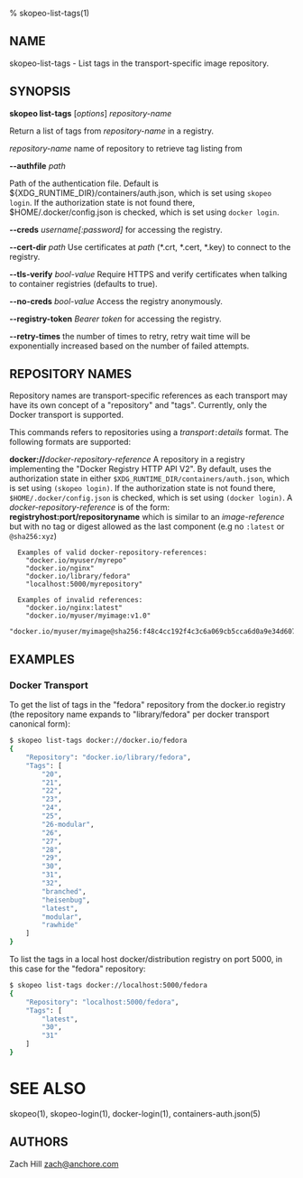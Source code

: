 % skopeo-list-tags(1)

## NAME
skopeo\-list\-tags - List tags in the transport-specific image repository.

## SYNOPSIS
**skopeo list-tags** [*options*] _repository-name_

Return a list of tags from _repository-name_ in a registry.

  _repository-name_ name of repository to retrieve tag listing from

  **--authfile** _path_

  Path of the authentication file. Default is ${XDG\_RUNTIME\_DIR}/containers/auth.json, which is set using `skopeo login`.
  If the authorization state is not found there, $HOME/.docker/config.json is checked, which is set using `docker login`.

  **--creds** _username[:password]_ for accessing the registry.

  **--cert-dir** _path_ Use certificates at _path_ (\*.crt, \*.cert, \*.key) to connect to the registry.

  **--tls-verify** _bool-value_ Require HTTPS and verify certificates when talking to container registries (defaults to true).

  **--no-creds** _bool-value_ Access the registry anonymously.

  **--registry-token** _Bearer token_ for accessing the registry.

  **--retry-times**  the number of times to retry, retry wait time will be exponentially increased based on the number of failed attempts.

## REPOSITORY NAMES

Repository names are transport-specific references as each transport may have its own concept of a "repository" and "tags". Currently, only the Docker transport is supported.

This commands refers to repositories using a _transport_`:`_details_ format. The following formats are supported:

  **docker://**_docker-repository-reference_
  A repository in a registry implementing the "Docker Registry HTTP API V2". By default, uses the authorization state in either `$XDG_RUNTIME_DIR/containers/auth.json`, which is set using `(skopeo login)`. If the authorization state is not found there, `$HOME/.docker/config.json` is checked, which is set using `(docker login)`.
  A _docker-repository-reference_ is of the form: **registryhost:port/repositoryname** which is similar to an _image-reference_ but with no tag or digest allowed as the last component (e.g no `:latest` or `@sha256:xyz`)

      Examples of valid docker-repository-references:
        "docker.io/myuser/myrepo"
        "docker.io/nginx"
        "docker.io/library/fedora"
        "localhost:5000/myrepository"

      Examples of invalid references:
        "docker.io/nginx:latest"
        "docker.io/myuser/myimage:v1.0"
        "docker.io/myuser/myimage@sha256:f48c4cc192f4c3c6a069cb5cca6d0a9e34d6076ba7c214fd0cc3ca60e0af76bb"


## EXAMPLES

### Docker Transport
To get the list of tags in the "fedora" repository from the docker.io registry (the repository name expands to "library/fedora" per docker transport canonical form):
```sh
$ skopeo list-tags docker://docker.io/fedora
{
    "Repository": "docker.io/library/fedora",
    "Tags": [
        "20",
        "21",
        "22",
        "23",
        "24",
        "25",
        "26-modular",
        "26",
        "27",
        "28",
        "29",
        "30",
        "31",
        "32",
        "branched",
        "heisenbug",
        "latest",
        "modular",
        "rawhide"
    ]
}

```

To list the tags in a local host docker/distribution registry on port 5000, in this case for the "fedora" repository:

```sh
$ skopeo list-tags docker://localhost:5000/fedora
{
    "Repository": "localhost:5000/fedora",
    "Tags": [
        "latest",
        "30",
        "31"
    ]
}

```

# SEE ALSO
skopeo(1), skopeo-login(1), docker-login(1), containers-auth.json(5)

## AUTHORS

Zach Hill <zach@anchore.com>
